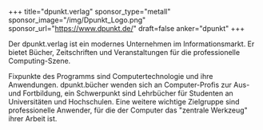 +++
title="dpunkt.verlag"
sponsor_type="metall"
sponsor_image="/img/Dpunkt_Logo.png"
sponsor_url="https://www.dpunkt.de/"
draft=false
anker="dpunkt"
+++

Der dpunkt.verlag ist ein modernes Unternehmen im Informationsmarkt. Er bietet Bücher, Zeitschriften und Veranstaltungen für die professionelle Computing-Szene.

Fixpunkte des Programms sind Computertechnologie und ihre Anwendungen. dpunkt.bücher wenden sich an Computer-Profis zur Aus- und Fortbildung, ein Schwerpunkt sind Lehrbücher für Studenten an Universitäten und Hochschulen. Eine weitere wichtige Zielgruppe sind professionelle Anwender, für die der Computer das "zentrale Werkzeug" ihrer Arbeit ist.
